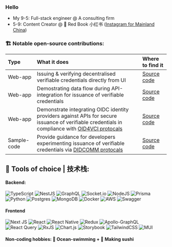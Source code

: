 ### Hello

- My 9-5: Full-stack engineer @ A consulting firm
- 5-9: Content Creator @ 📕 Red Book 小红书 ([Instagram for Mainland China](https://www.xiaohongshu.com/user/profile/631b2acf00000000230265aa?xhsshare=CopyLink&appuid=631b2acf00000000230265aa&apptime=1673817429))

### 🏗️ Notable open-source contributions:
| Type | What it does | Where to find it |
| :---   | :--- | :--- |
| Web-app | Issuing & verifying decentralised verifiable credentials directly from UI | [Source code](https://github.com/mattrglobal/sample-apps/tree/ml/e2e-issue-verify/e2e-issue-verify/)   |
| Web-app | Demostrating data flow during API-integration for issuance of verifiable credentials | [Source code](https://github.com/mattrglobal/sample-apps/tree/didcomm/direct-vc-issuance/vc-issuance-ui) |
| Web-app | Demonstrate integrating OIDC identity providers against APIs for secure issuance of verifiable credentials in compliance with [OID4VCI protocals](https://openid.net/specs/openid-4-verifiable-credential-issuance-1_0.html) | [Source code](https://github.com/mattrglobal/sample-apps/tree/master/credential-provider) |
| Sample-code | Provide guidance for developers experimenting issuance of verifiable credentials via [DIDCOMM protocals](https://identity.foundation/didcomm-messaging/spec/) | [Source code](https://github.com/mattrglobal/sample-apps/blob/master/implementation-patterns/direct-issuance.ts) |

## 🔨 Tools of choice | 技术栈:
#### Backend:
![TypeScript](https://img.shields.io/badge/typescript-%23007ACC.svg?style=for-the-badge&logo=typescript&logoColor=white)
![NestJS](https://img.shields.io/badge/nestjs-%23E0234E.svg?style=for-the-badge&logo=nestjs&logoColor=white)
![GraphQL](https://img.shields.io/badge/-GraphQL-E10098?style=for-the-badge&logo=graphql&logoColor=white)
![Socket.io](https://img.shields.io/badge/Socket.io-black?style=for-the-badge&logo=socket.io&badgeColor=010101)
![NodeJS](https://img.shields.io/badge/node.js-6DA55F?style=for-the-badge&logo=node.js&logoColor=white)
![Prisma](https://img.shields.io/badge/Prisma-3982CE?style=for-the-badge&logo=Prisma&logoColor=white)
![Python](https://img.shields.io/badge/python-3670A0?style=for-the-badge&logo=python&logoColor=ffdd54)
![Postgres](https://img.shields.io/badge/postgres-%23316192.svg?style=for-the-badge&logo=postgresql&logoColor=white)
![MongoDB](https://img.shields.io/badge/MongoDB-%234ea94b.svg?style=for-the-badge&logo=mongodb&logoColor=white)
![Docker](https://img.shields.io/badge/docker-%230db7ed.svg?style=for-the-badge&logo=docker&logoColor=white)
![AWS](https://img.shields.io/badge/AWS-%23FF9900.svg?style=for-the-badge&logo=amazon-aws&logoColor=white)
![Swagger](https://img.shields.io/badge/-Swagger-%23Clojure?style=for-the-badge&logo=swagger&logoColor=white)

#### Frontend
![Next JS](https://img.shields.io/badge/Next-black?style=for-the-badge&logo=next.js&logoColor=white)
![React](https://img.shields.io/badge/react-%2320232a.svg?style=for-the-badge&logo=react&logoColor=%2361DAFB)
![React Native](https://img.shields.io/badge/react_native-%2320232a.svg?style=for-the-badge&logo=react&logoColor=%2361DAFB)
![Redux](https://img.shields.io/badge/redux-%23593d88.svg?style=for-the-badge&logo=redux&logoColor=white)
![Apollo-GraphQL](https://img.shields.io/badge/-ApolloGraphQL-311C87?style=for-the-badge&logo=apollo-graphql)
![React Query](https://img.shields.io/badge/-React%20Query-FF4154?style=for-the-badge&logo=react%20query&logoColor=white)
![RxJS](https://img.shields.io/badge/rxjs-%23B7178C.svg?style=for-the-badge&logo=reactivex&logoColor=white)
![Chart.js](https://img.shields.io/badge/chart.js-F5788D.svg?style=for-the-badge&logo=chart.js&logoColor=white)
![Storybook](https://img.shields.io/badge/-Storybook-FF4785?style=for-the-badge&logo=storybook&logoColor=white)
![TailwindCSS](https://img.shields.io/badge/tailwindcss-%2338B2AC.svg?style=for-the-badge&logo=tailwind-css&logoColor=white)
![MUI](https://img.shields.io/badge/MUI-%230081CB.svg?style=for-the-badge&logo=mui&logoColor=white)


#### Non-coding hobbies: 🌊 Ocean-swimming + 🍣 Making sushi
